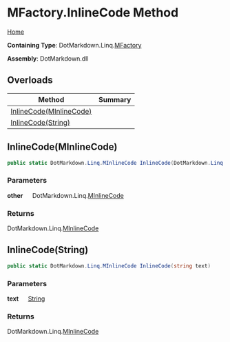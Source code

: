 # MFactory\.InlineCode Method

[Home](../../../../README.md)

**Containing Type**: DotMarkdown\.Linq\.[MFactory](../README.md)

**Assembly**: DotMarkdown\.dll

## Overloads

| Method | Summary |
| ------ | ------- |
| [InlineCode(MInlineCode)](#DotMarkdown_Linq_MFactory_InlineCode_DotMarkdown_Linq_MInlineCode_) | |
| [InlineCode(String)](#DotMarkdown_Linq_MFactory_InlineCode_System_String_) | |

## InlineCode\(MInlineCode\) <a name="DotMarkdown_Linq_MFactory_InlineCode_DotMarkdown_Linq_MInlineCode_"></a>

```csharp
public static DotMarkdown.Linq.MInlineCode InlineCode(DotMarkdown.Linq.MInlineCode other)
```

### Parameters

**other** &emsp; DotMarkdown\.Linq\.[MInlineCode](../../MInlineCode/README.md)

### Returns

DotMarkdown\.Linq\.[MInlineCode](../../MInlineCode/README.md)

## InlineCode\(String\) <a name="DotMarkdown_Linq_MFactory_InlineCode_System_String_"></a>

```csharp
public static DotMarkdown.Linq.MInlineCode InlineCode(string text)
```

### Parameters

**text** &emsp; [String](https://docs.microsoft.com/en-us/dotnet/api/system.string)

### Returns

DotMarkdown\.Linq\.[MInlineCode](../../MInlineCode/README.md)

